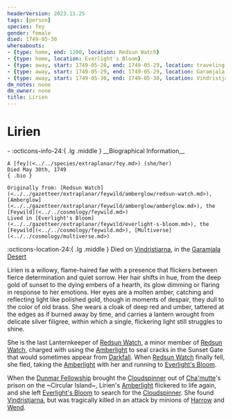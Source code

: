 ```yaml
---
headerVersion: 2023.11.25
tags: [person]
species: fey
gender: female
died: 1749-05-30
whereabouts:
- {type: home, end: 1200, location: Redsun Watch}
- {type: home, location: Everlight's Bloom}
- {type: away, start: 1749-05-20, end: 1749-05-29, location: traveling across Feywild}
- {type: away, start: 1749-05-29, end: 1749-05-29, location: Garamjala Desert}
- {type: away, start: 1749-05-30, end: 1749-05-30, location: Vindristjarna}
dm_notes: none
dm_owner: none
title: Lirien
---
```

# Lirien
<div class="grid cards ext-narrow-margin ext-one-column" markdown>
- :octicons-info-24:{ .lg .middle } __Biographical Information__

    A [fey](<../../species/extraplanar/fey.md>) (she/her)  
    Died May 30th, 1749  
    { .bio }

    Originally from: [Redsun Watch](<../../gazetteer/extraplanar/feywild/amberglow/redsun-watch.md>), [Amberglow](<../../gazetteer/extraplanar/feywild/amberglow/amberglow.md>), the [Feywild](<../../cosmology/feywild.md>)
    Lived in [Everlight's Bloom](<../../gazetteer/extraplanar/feywild/everlight-s-bloom.md>), the [Feywild](<../../cosmology/feywild.md>), [Multiverse](<../../cosmology/multiverse.md>)
</div>

:octicons-location-24:{ .lg .middle } Died on [Vindristjarna](<../../things/ships/vindristjarna.md>), in the [Garamjala Desert](<../../gazetteer/drankorian-hinterland/garamjala-plateau/garamjala-desert.md>)


Lirien is a willowy, flame-haired fae with a presence that flickers between fierce determination and quiet sorrow. Her hair shifts in hue, from the deep gold of sunset to the dying embers of a hearth, its glow dimming or flaring in response to her emotions. Her eyes are a molten amber, catching and reflecting light like polished gold, though in moments of despair, they dull to the color of old brass. She wears a cloak of deep red and umber, tattered at the edges as if burned away by time, and carries a lantern wrought from delicate silver filigree, within which a single, flickering light still struggles to shine. 

She is the last Lanternkeeper of [Redsun Watch](<../../gazetteer/extraplanar/feywild/amberglow/redsun-watch.md>), a minor member of [Redsun Watch](<../../gazetteer/extraplanar/feywild/amberglow/redsun-watch.md>), charged with using the [Amberlight](<../../gazetteer/extraplanar/feywild/amberglow/amberlight.md>) to seal cracks in the Sunset Gate that would sometimes appear from [Darkfall](<../../gazetteer/extraplanar/feywild/darkfall.md>). When [Redsun Watch](<../../gazetteer/extraplanar/feywild/amberglow/redsun-watch.md>) finally fell, she fled, taking the [Amberlight](<../../gazetteer/extraplanar/feywild/amberglow/amberlight.md>) with her and running to [Everlight's Bloom](<../../gazetteer/extraplanar/feywild/everlight-s-bloom.md>). 


When the [Dunmar Fellowship](<../pcs/dunmar-fellowship/dunmar-fellowship.md>) brought the [Cloudspinner](<../extraplanar-powers/archfey/cloudspinner.md>) out of [Cha'mutte](<../extraplanar-powers/cha-mutte.md>)'s prison on the ~Circular Island~, Lirien's [Amberlight](<../../gazetteer/extraplanar/feywild/amberglow/amberlight.md>) flickered to life again, and she left [Everlight's Bloom](<../../gazetteer/extraplanar/feywild/everlight-s-bloom.md>) to search for the [Cloudspinner](<../extraplanar-powers/archfey/cloudspinner.md>). She found [Vindristjarna](<../../things/ships/vindristjarna.md>), but was tragically killed in an attack by minions of [Harrow](<../extraplanar-powers/archfey/harrow.md>) and [Wend](<../extraplanar-powers/archfey/wend.md>). 



